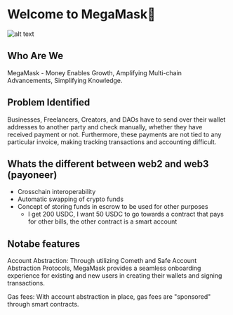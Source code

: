 # Welcome to MegaMask👋
![alt text](http://url/to/img.png)
## Who Are We
MegaMask - Money Enables Growth, Amplifying Multi-chain Advancements, Simplifying Knowledge.

## Problem Identified
Businesses, Freelancers, Creators, and DAOs have to send over their wallet addresses to another party and check manually, whether they have received payment or not. Furthermore, these payments are not tied to any particular invoice, making tracking transactions and accounting difficult.

## Whats the different between web2 and web3 (payoneer)
- Crosschain interoperability
- Automatic swapping of crypto funds
- Concept of storing funds in escrow to be used for other purposes
    - I get 200 USDC, I want 50 USDC to go towards a contract that pays for other bills, the other contract is a smart account
 
## Notabe features
Account Abstraction: Through utilizing Cometh and Safe Account Abstraction Protocols, MegaMask provides a seamless onboarding experience for existing and new users in creating their wallets and signing transactions.

Gas fees: With account abstraction in place, gas fees are "sponsored" through smart contracts.

